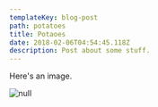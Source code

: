 ```yaml
---
templateKey: blog-post
path: potatoes
title: Potaoes
date: 2018-02-06T04:54:45.118Z
description: Post about some stuff.
---
```

Here's an image.

![null](/img/474884_10150968456141095_1082805196_o.jpg)
